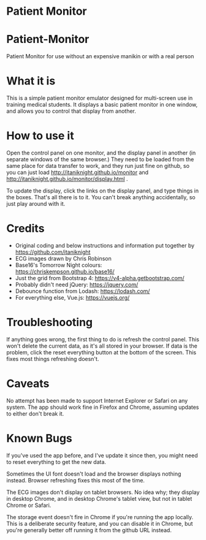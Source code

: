 # Patient Monitor
# Patient-Monitor
Patient Monitor for use without an expensive manikin or with a real person
# What it is
This is a simple patient monitor emulator designed for multi-screen use in training medical students. It displays a basic patient monitor in one window, and allows you to control that display from another.

# How to use it
Open the control panel on one monitor, and the display panel in another (in separate windows of the same browser.) They need to be loaded from the same place for data transfer to work, and they run just fine on github, so you can just load http://itaniknight.github.io/monitor and http://itaniknight.github.io/monitor/display.html .

To update the display, click the links on the display panel, and type things in the boxes. That's all there is to it. You can't break anything accidentally, so just play around with it.

# Credits
- Original coding and below instructions and information put together by https://github.com/itaniknight
- ECG images drawn by Chris Robinson
- Base16's Tomorrow Night colours: https://chriskempson.github.io/base16/
- Just the grid from Bootstrap 4: https://v4-alpha.getbootstrap.com/
- Probably didn't need jQuery: https://jquery.com/
- Debounce function from Lodash: https://lodash.com/
- For everything else, Vue.js: https://vuejs.org/
# Troubleshooting
If anything goes wrong, the first thing to do is refresh the control panel. This won't delete the current data, as it's all stored in your browser. If data is the problem, click the reset everything button at the bottom of the screen. This fixes most things refreshing doesn't.

# Caveats
No attempt has been made to support Internet Explorer or Safari on any system. The app should work fine in Firefox and Chrome, assuming updates to either don't break it.

# Known Bugs
If you've used the app before, and I've update it since then, you might need to reset everything to get the new data.

Sometimes the UI font doesn't load and the browser displays nothing instead. Browser refreshing fixes this most of the time.

The ECG images don't display on tablet browsers. No idea why; they display in desktop Chrome, and in desktop Chrome's tablet view, but not in tablet Chrome or Safari.

The storage event doesn't fire in Chrome if you're running the app locally. This is a deliberate security feature, and you can disable it in Chrome, but you're generally better off running it from the github URL instead.
